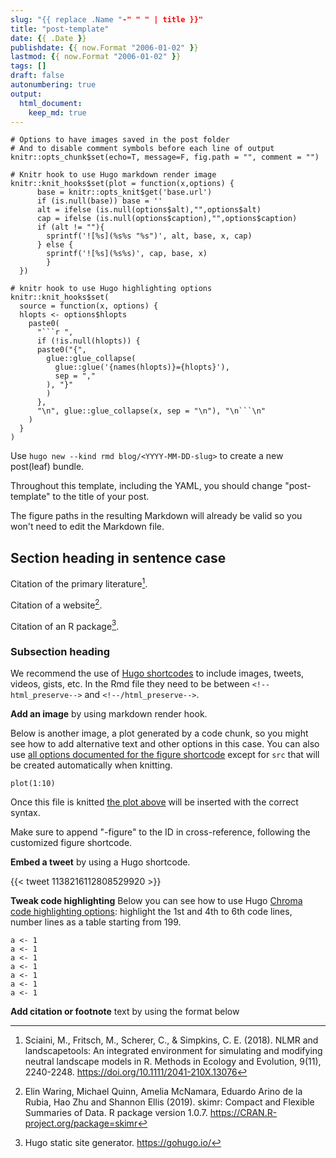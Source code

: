 ```yaml
---
slug: "{{ replace .Name "-" " " | title }}"
title: "post-template"
date: {{ .Date }} 
publishdate: {{ now.Format "2006-01-02" }}
lastmod: {{ now.Format "2006-01-02" }}
tags: []
draft: false
autonumbering: true
output:
  html_document:
    keep_md: true
---
```


```{r setup, include=FALSE}
# Options to have images saved in the post folder
# And to disable comment symbols before each line of output
knitr::opts_chunk$set(echo=T, message=F, fig.path = "", comment = "")

# Knitr hook to use Hugo markdown render image
knitr::knit_hooks$set(plot = function(x,options) {
      base = knitr::opts_knit$get('base.url')
      if (is.null(base)) base = ''
      alt = ifelse (is.null(options$alt),"",options$alt)
      cap = ifelse (is.null(options$caption),"",options$caption)
      if (alt != ""){
        sprintf('![%s](%s%s "%s")', alt, base, x, cap)
      } else {
        sprintf('![%s](%s%s)', cap, base, x)  
        }
  })

# knitr hook to use Hugo highlighting options
knitr::knit_hooks$set(
  source = function(x, options) {
  hlopts <- options$hlopts
    paste0(
      "```r ",
      if (!is.null(hlopts)) {
      paste0("{",
        glue::glue_collapse(
          glue::glue('{names(hlopts)}={hlopts}'),
          sep = ","
        ), "}"
        )
      },
      "\n", glue::glue_collapse(x, sep = "\n"), "\n```\n"
    )
  }
)
```

Use `hugo new --kind rmd blog/<YYYY-MM-DD-slug>` to create a new post(leaf) bundle.

Throughout this template, including the YAML, 
you should change "post-template" to the title of your post.

The figure paths in the resulting Markdown will already be valid so you won't need to edit the Markdown file.

## Section heading in sentence case

Citation of the primary literature[^1]. 

Citation of a website[^2]. 

Citation of an R package[^3].

### Subsection heading

We recommend the use of [Hugo shortcodes](https://gohugo.io/content-management/shortcodes/) to include images, tweets, videos, gists, etc. In the Rmd file they need to be between `<!--html_preserve-->` and `<!--/html_preserve-->`.

**Add an image** by using markdown render hook.

<!-- ![Label. This is the alternative text](name-of-image.png "Title") -->


Below is another image, a plot generated by a code chunk, so you might see how to add alternative text and other options in this case. You can also use [all options documented for the figure shortcode](https://gohugo.io/content-management/shortcodes/#figure) except for `src` that will be created automatically when knitting.

```{r chunkname, class="figure", alt="Label. alternative text please make it informative", caption="this is what this image shows, write it here or in the paragraph after the image as you prefer"}
plot(1:10)
```

Once this file is knitted [the plot above](#label-figure) will be inserted with the correct syntax.

Make sure to append "-figure" to the ID in cross-reference, 
following the customized figure shortcode.


**Embed a tweet** by using a Hugo shortcode. 

<!--html_preserve-->
{{< tweet 1138216112808529920 >}}
<!--/html_preserve-->


**Tweak code highlighting** Below you can see how to use Hugo [Chroma code highlighting options](https://gohugo.io/content-management/syntax-highlighting/#highlight-shortcode): highlight the 1st and 4th to 6th code lines, number lines as a table starting from 199.

```{r hl, hlopts = list(linenos='table',hl_lines='[1,"4-6"]',linenostart=199)}
a <- 1
a <- 1
a <- 1
a <- 1
a <- 1
a <- 1
a <- 1
```

**Add citation or footnote** text by using the format below 

[^1]: Sciaini, M., Fritsch, M., Scherer, C., & Simpkins, C. E. (2018). NLMR and landscapetools: An integrated environment for simulating and modifying neutral landscape models in R. Methods in Ecology and Evolution, 9(11), 2240-2248. <https://doi.org/10.1111/2041-210X.13076>
[^2]: Elin Waring, Michael Quinn, Amelia McNamara, Eduardo Arino de la Rubia, Hao Zhu and Shannon Ellis (2019). skimr: Compact and Flexible Summaries of Data. R package version 1.0.7. https://CRAN.R-project.org/package=skimr
[^3]: Hugo static site generator. https://gohugo.io/

